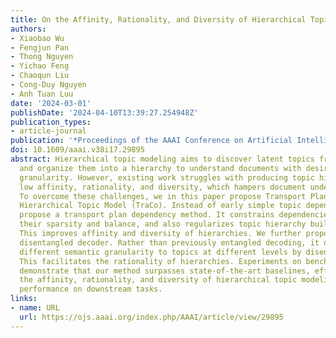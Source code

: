 ```yaml
---
title: On the Affinity, Rationality, and Diversity of Hierarchical Topic Modeling
authors:
- Xiaobao Wu
- Fengjun Pan
- Thong Nguyen
- Yichao Feng
- Chaoqun Liu
- Cong-Duy Nguyen
- Anh Tuan Luu
date: '2024-03-01'
publishDate: '2024-04-10T13:39:27.254948Z'
publication_types:
- article-journal
publication: '*Proceedings of the AAAI Conference on Artificial Intelligence*'
doi: 10.1609/aaai.v38i17.29895
abstract: Hierarchical topic modeling aims to discover latent topics from a corpus
  and organize them into a hierarchy to understand documents with desirable semantic
  granularity. However, existing work struggles with producing topic hierarchies of
  low affinity, rationality, and diversity, which hampers document understanding.
  To overcome these challenges, we in this paper propose Transport Plan and Context-aware
  Hierarchical Topic Model (TraCo). Instead of early simple topic dependencies, we
  propose a transport plan dependency method. It constrains dependencies to ensure
  their sparsity and balance, and also regularizes topic hierarchy building with them.
  This improves affinity and diversity of hierarchies. We further propose a context-aware
  disentangled decoder. Rather than previously entangled decoding, it distributes
  different semantic granularity to topics at different levels by disentangled decoding.
  This facilitates the rationality of hierarchies. Experiments on benchmark datasets
  demonstrate that our method surpasses state-of-the-art baselines, effectively improving
  the affinity, rationality, and diversity of hierarchical topic modeling with better
  performance on downstream tasks.
links:
- name: URL
  url: https://ojs.aaai.org/index.php/AAAI/article/view/29895
---
```

